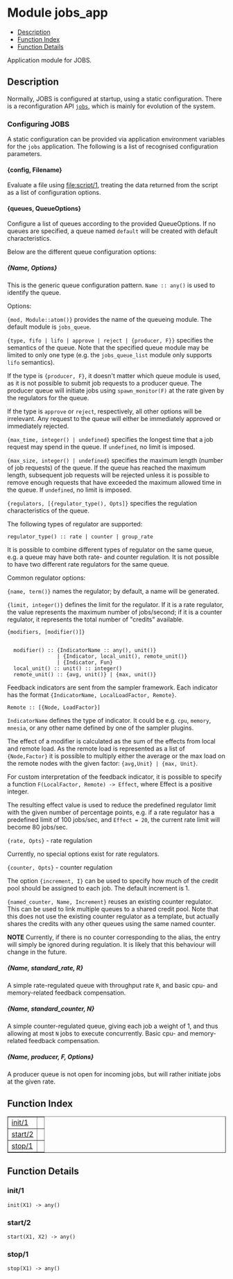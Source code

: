 

# Module jobs_app #
* [Description](#description)
* [Function Index](#index)
* [Function Details](#functions)

Application module for JOBS.

<a name="description"></a>

## Description ##

Normally, JOBS is configured at startup, using a static configuration.
There is a reconfiguration API [`jobs`](jobs.md), which is mainly for evolution
of the system.


### <a name="Configuring_JOBS">Configuring JOBS</a> ###

A static configuration can be provided via application environment
variables for the `jobs` application. The following is a list of
recognised configuration parameters.


#### <a name="{config,_Filename}">{config, Filename}</a> ####

Evaluate a file using [file:script/1](https://www.erlang.org/doc/man/kernel/doc/file.md#script-1), treating the data
returned from the script as a list of configuration options.


#### <a name="{queues,_QueueOptions}">{queues, QueueOptions}</a> ####

Configure a list of queues according to the provided QueueOptions.
If no queues are specified, a queue named `default` will be created
with default characteristics.

Below are the different queue configuration options:

<h5><a name="{Name,_Options}">{Name, Options}</a></h5>

This is the generic queue configuration pattern.
`Name :: any()` is used to identify the queue.

Options:

`{mod, Module::atom()}` provides the name of the queueing module.
The default module is `jobs_queue`.

`{type, fifo | lifo | approve | reject | {producer, F}}`
specifies the semantics of the queue. Note that the specified queue module
may be limited to only one type (e.g. the `jobs_queue_list` module only
supports `lifo` semantics).

If the type is `{producer, F}`, it doesn't matter which queue module is
used, as it is not possible to submit job requests to a producer queue.
The producer queue will initiate jobs using `spawn_monitor(F)` at the
rate given by the regulators for the queue.

If the type is `approve` or `reject`, respectively, all other options will
be irrelevant. Any request to the queue will either be immediately approved
or immediately rejected.

`{max_time, integer() | undefined}` specifies the longest time that a job
request may spend in the queue. If `undefined`, no limit is imposed.

`{max_size, integer() | undefined}` specifies the maximum length (number
of job requests) of the queue. If the queue has reached the maximum length,
subsequent job requests will be rejected unless it is possible to remove
enough requests that have exceeded the maximum allowed time in the queue.
If `undefined`, no limit is imposed.

`{regulators, [{regulator_type(), Opts]}` specifies the regulation
characteristics of the queue.

The following types of regulator are supported:

`regulator_type() :: rate | counter | group_rate`

It is possible to combine different types of regulator on the same queue,
e.g. a queue may have both rate- and counter regulation. It is not possible
to have two different rate regulators for the same queue.

Common regulator options:

`{name, term()}` names the regulator; by default, a name will be generated.

`{limit, integer()}` defines the limit for the regulator. If it is a rate
regulator, the value represents the maximum number of jobs/second; if it
is a counter regulator, it represents the total number of "credits"
available.

`{modifiers, [modifier()]}`

```

  modifier() :: {IndicatorName :: any(), unit()}
                | {Indicator, local_unit(), remote_unit()}
                | {Indicator, Fun}
  local_unit() :: unit() :: integer()
  remote_unit() :: {avg, unit()} | {max, unit()}
```

Feedback indicators are sent from the sampler framework. Each indicator
has the format `{IndicatorName, LocalLoadFactor, Remote}`.

`Remote :: [{Node, LoadFactor}]`

`IndicatorName` defines the type of indicator. It could be e.g. `cpu`,
`memory`, `mnesia`, or any other name defined by one of the sampler plugins.

The effect of a modifier is calculated as the sum of the effects from local
and remote load. As the remote load is represented as a list of
`{Node,Factor}` it is possible to multiply either the average or the max
load on the remote nodes with the given factor: `{avg,Unit} | {max, Unit}`.

For custom interpretation of the feedback indicator, it is possible to
specify a function `F(LocalFactor, Remote) -> Effect`, where Effect is a
positive integer.

The resulting effect value is used to reduce the predefined regulator limit
with the given number of percentage points, e.g. if a rate regulator has
a predefined limit of 100 jobs/sec, and `Effect = 20`, the current rate
limit will become 80 jobs/sec.

`{rate, Opts}` - rate regulation

Currently, no special options exist for rate regulators.

`{counter, Opts}` - counter regulation

The option `{increment, I}` can be used to specify how much of the credit
pool should be assigned to each job. The default increment is 1.

`{named_counter, Name, Increment}` reuses an existing counter regulator.
This can be used to link multiple queues to a shared credit pool. Note that
this does not use the existing counter regulator as a template, but actually
shares the credits with any other queues using the same named counter.

__NOTE__ Currently, if there is no counter corresponding to the alias,
the entry will simply be ignored during regulation. It is likely that this
behaviour will change in the future.

<h5><a name="{Name,_standard_rate,_R}">{Name, standard_rate, R}</a></h5>

A simple rate-regulated queue with throughput rate `R`, and basic cpu- and
memory-related feedback compensation.

<h5><a name="{Name,_standard_counter,_N}">{Name, standard_counter, N}</a></h5>

A simple counter-regulated queue, giving each job a weight of 1, and thus
allowing at most `N` jobs to execute concurrently. Basic cpu- and memory-
related feedback compensation.

<h5><a name="{Name,_producer,_F,_Options}">{Name, producer, F, Options}</a></h5>

A producer queue is not open for incoming jobs, but will rather initiate
jobs at the given rate.<a name="index"></a>

## Function Index ##


<table width="100%" border="1" cellspacing="0" cellpadding="2" summary="function index"><tr><td valign="top"><a href="#init-1">init/1</a></td><td></td></tr><tr><td valign="top"><a href="#start-2">start/2</a></td><td></td></tr><tr><td valign="top"><a href="#stop-1">stop/1</a></td><td></td></tr></table>


<a name="functions"></a>

## Function Details ##

<a name="init-1"></a>

### init/1 ###

`init(X1) -> any()`

<a name="start-2"></a>

### start/2 ###

`start(X1, X2) -> any()`

<a name="stop-1"></a>

### stop/1 ###

`stop(X1) -> any()`

